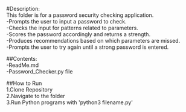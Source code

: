 #Description:  
This folder is for a password security checking application.  
-Prompts the user to input a password to check.  
-Checks the input for patterns related to parameters.  
-Scores the password accordingly and returns a strength.  
-Produces recommendations based on which parameters are missed.  
-Prompts the user to try again until a strong password is entered.   


##Contents:  
-ReadMe.md  
-Password_Checker.py file  

##How to Run  
1.Clone Repository  
2.Navigate to the folder  
3.Run Python programs with 'python3 filename.py'

